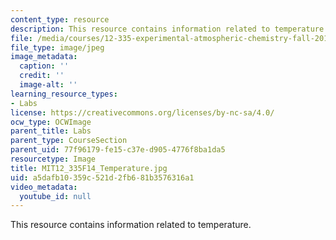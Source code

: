 ```yaml
---
content_type: resource
description: This resource contains information related to temperature.
file: /media/courses/12-335-experimental-atmospheric-chemistry-fall-2014/a5dafb10359c521d2fb681b3576316a1_MIT12_335F14_Temperature.jpg
file_type: image/jpeg
image_metadata:
  caption: ''
  credit: ''
  image-alt: ''
learning_resource_types:
- Labs
license: https://creativecommons.org/licenses/by-nc-sa/4.0/
ocw_type: OCWImage
parent_title: Labs
parent_type: CourseSection
parent_uid: 77f96179-fe15-c37e-d905-4776f8ba1da5
resourcetype: Image
title: MIT12_335F14_Temperature.jpg
uid: a5dafb10-359c-521d-2fb6-81b3576316a1
video_metadata:
  youtube_id: null
---
```

This resource contains information related to temperature.